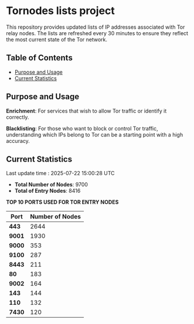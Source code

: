 # Tornodes lists project

This repository provides updated lists of IP addresses associated with Tor relay nodes. The lists are refreshed every 30 minutes to ensure they reflect the most current state of the Tor network.

## Table of Contents

- [Purpose and Usage](#purpose-and-usage)
- [Current Statistics](#current-statistics)


## Purpose and Usage

**Enrichment**: For services that wish to allow Tor traffic or identify it correctly.

**Blacklisting**: For those who want to block or control Tor traffic, understanding which IPs belong to Tor can be a starting point with a high accuracy.

## Current Statistics

Last update time : 2025-07-22 15:00:28 UTC

- **Total Number of Nodes**: 9700
- **Total of Entry Nodes**: 8416

**TOP 10 PORTS USED FOR TOR ENTRY NODES**

| **Port** | **Number of Nodes** |
|------|-----------------|
| **443**   | 2644  |
| **9001**   | 1930  |
| **9000**   | 353  |
| **9100**   | 287  |
| **8443**   | 211  |
| **80**   | 183  |
| **9002**   | 164  |
| **143**   | 144  |
| **110**   | 132  |
| **7430**   | 120  |


